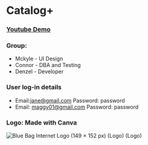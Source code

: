 # Catalog+

### [Youtube Demo](https://youtu.be/aIAs0efi3Pg)

### Group:

- Mckyle - UI Design
- Connor - DBA and Testing
- Denzel - Developer

### User log-in details

- Email:jane@gmail.com Password: password
- Email: maggy01@gmail.com Password: password

### Logo: Made with Canva

![Blue Bag Internet Logo (149 × 152 px) (Logo) (Logo)](https://user-images.githubusercontent.com/77748858/171830385-581cd9f3-f28a-4ab6-9bd7-d205a646eb64.png)

